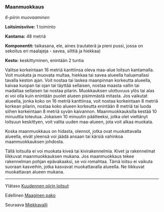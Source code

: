 ### Maanmuokkaus

*6-piirin muovaaminen*

**Loitsimisviive:** 1 toiminto

**Kantama:** 48 metriä

**Komponentit:** taikasana, ele, aines (rautaterä ja pieni pussi, jossa on sekoitus eri maalajeja - savea, silttiä ja hiekkaa)

**Kesto:** keskittyminen, enintään 2 tuntia

Valitse korkeintaan 16 metriä kanttiinsa oleva maa-alue loitsun kantamalla. Voit muokata ja muovata multaa, hiekkaa tai savea alueella haluamallasi tavalla keston ajan. Voit nostaa tai laskea maanpinnan korkeutta alueella, kaivaa kuopan tai ojan tai täyttää sellaisen, nostaa maasta vallin tai madaltaa sellaisen tai nostaa pilarin. Muokkauksen ulottuvuus ylös tai alas ei voi olla kuin enintään puolet alueen pisimmästä mitasta. Jos vaikutat alueella, jonka koko on 16 metriä kanttiinsa, voit nostaa korkeintaan 8 metriä korkean pilarin, nostaa koko alueen korkeutta enintään 8 metriä tai luoda siihen korkeintaan 8 metriä syvän kaivannon. Maanmuokkauksilla kestää 10 minuuttia toteutua. Jokaisen 10 minuutin päätteeksi, jotka olet viettänyt loitsuun keskittyen, voit valita uuden maa-alueen, jota voit alkaa muokata.

Koska maanmuokkaus on hidasta, olennot, jotka ovat muokattavalla alueella, eivät yleensä voi jäädä ansaan tai kärsiä vahinkoa maanmuokkauksen johdosta.

Tällä loitsulla ei voi muokata kiveä tai kivirakennelmia. Kivet ja rakennelmat liikkuvat maanmuokkauksen mukana. Jos maanmuokkaus tekee rakennelman pohjan epävakaaksi, se voi romahtaa. Tämä loitsu ei vaikuta suoraan kasveihin, jotka kasvavat muokattavalla alueella. Ne liikkuvat muokattavan alueen mukana. 

---

Ylätaso [Kuudennen piirin loitsut](6_piirin_loitsut)

Edellinen [Maaginen pako](Maaginen_pako)

Seuraava [Miekkavalli](Miekkavalli)

